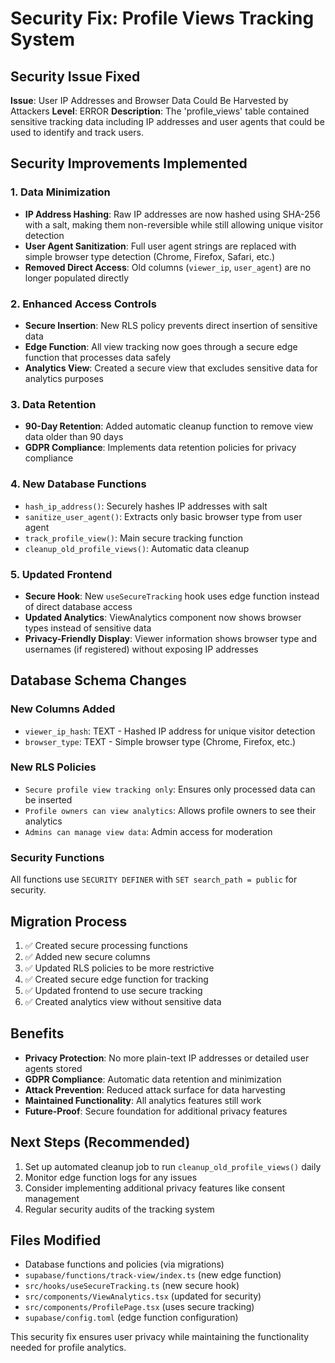 # Security Fix: Profile Views Tracking System

## Security Issue Fixed

**Issue**: User IP Addresses and Browser Data Could Be Harvested by Attackers
**Level**: ERROR
**Description**: The 'profile_views' table contained sensitive tracking data including IP addresses and user agents that could be used to identify and track users.

## Security Improvements Implemented

### 1. Data Minimization
- **IP Address Hashing**: Raw IP addresses are now hashed using SHA-256 with a salt, making them non-reversible while still allowing unique visitor detection
- **User Agent Sanitization**: Full user agent strings are replaced with simple browser type detection (Chrome, Firefox, Safari, etc.)
- **Removed Direct Access**: Old columns (`viewer_ip`, `user_agent`) are no longer populated directly

### 2. Enhanced Access Controls
- **Secure Insertion**: New RLS policy prevents direct insertion of sensitive data
- **Edge Function**: All view tracking now goes through a secure edge function that processes data safely
- **Analytics View**: Created a secure view that excludes sensitive data for analytics purposes

### 3. Data Retention
- **90-Day Retention**: Added automatic cleanup function to remove view data older than 90 days
- **GDPR Compliance**: Implements data retention policies for privacy compliance

### 4. New Database Functions
- `hash_ip_address()`: Securely hashes IP addresses with salt
- `sanitize_user_agent()`: Extracts only basic browser type from user agent
- `track_profile_view()`: Main secure tracking function
- `cleanup_old_profile_views()`: Automatic data cleanup

### 5. Updated Frontend
- **Secure Hook**: New `useSecureTracking` hook uses edge function instead of direct database access
- **Updated Analytics**: ViewAnalytics component now shows browser types instead of sensitive data
- **Privacy-Friendly Display**: Viewer information shows browser type and usernames (if registered) without exposing IP addresses

## Database Schema Changes

### New Columns Added
- `viewer_ip_hash`: TEXT - Hashed IP address for unique visitor detection
- `browser_type`: TEXT - Simple browser type (Chrome, Firefox, etc.)

### New RLS Policies
- `Secure profile view tracking only`: Ensures only processed data can be inserted
- `Profile owners can view analytics`: Allows profile owners to see their analytics
- `Admins can manage view data`: Admin access for moderation

### Security Functions
All functions use `SECURITY DEFINER` with `SET search_path = public` for security.

## Migration Process

1. ✅ Created secure processing functions
2. ✅ Added new secure columns
3. ✅ Updated RLS policies to be more restrictive
4. ✅ Created secure edge function for tracking
5. ✅ Updated frontend to use secure tracking
6. ✅ Created analytics view without sensitive data

## Benefits

- **Privacy Protection**: No more plain-text IP addresses or detailed user agents stored
- **GDPR Compliance**: Automatic data retention and minimization
- **Attack Prevention**: Reduced attack surface for data harvesting
- **Maintained Functionality**: All analytics features still work
- **Future-Proof**: Secure foundation for additional privacy features

## Next Steps (Recommended)

1. Set up automated cleanup job to run `cleanup_old_profile_views()` daily
2. Monitor edge function logs for any issues
3. Consider implementing additional privacy features like consent management
4. Regular security audits of the tracking system

## Files Modified

- Database functions and policies (via migrations)
- `supabase/functions/track-view/index.ts` (new edge function)
- `src/hooks/useSecureTracking.ts` (new secure hook)
- `src/components/ViewAnalytics.tsx` (updated for security)
- `src/components/ProfilePage.tsx` (uses secure tracking)
- `supabase/config.toml` (edge function configuration)

This security fix ensures user privacy while maintaining the functionality needed for profile analytics.